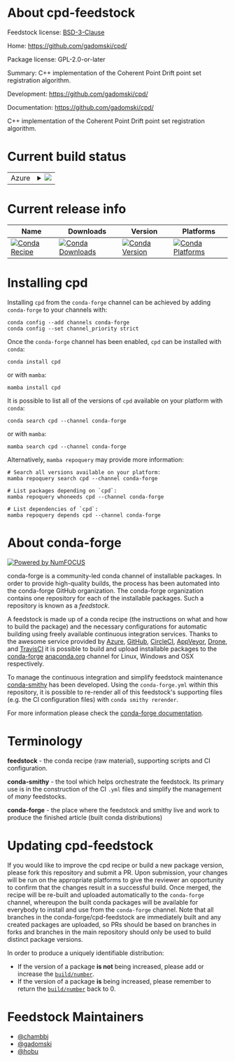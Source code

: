 About cpd-feedstock
===================

Feedstock license: [BSD-3-Clause](https://github.com/conda-forge/cpd-feedstock/blob/main/LICENSE.txt)

Home: https://github.com/gadomski/cpd/

Package license: GPL-2.0-or-later

Summary: C++ implementation of the Coherent Point Drift point set registration algorithm.

Development: https://github.com/gadomski/cpd/

Documentation: https://github.com/gadomski/cpd/

C++ implementation of the Coherent Point Drift point set registration algorithm.


Current build status
====================


<table>
    
  <tr>
    <td>Azure</td>
    <td>
      <details>
        <summary>
          <a href="https://dev.azure.com/conda-forge/feedstock-builds/_build/latest?definitionId=11186&branchName=main">
            <img src="https://dev.azure.com/conda-forge/feedstock-builds/_apis/build/status/cpd-feedstock?branchName=main">
          </a>
        </summary>
        <table>
          <thead><tr><th>Variant</th><th>Status</th></tr></thead>
          <tbody><tr>
              <td>linux_64</td>
              <td>
                <a href="https://dev.azure.com/conda-forge/feedstock-builds/_build/latest?definitionId=11186&branchName=main">
                  <img src="https://dev.azure.com/conda-forge/feedstock-builds/_apis/build/status/cpd-feedstock?branchName=main&jobName=linux&configuration=linux%20linux_64_" alt="variant">
                </a>
              </td>
            </tr><tr>
              <td>linux_aarch64</td>
              <td>
                <a href="https://dev.azure.com/conda-forge/feedstock-builds/_build/latest?definitionId=11186&branchName=main">
                  <img src="https://dev.azure.com/conda-forge/feedstock-builds/_apis/build/status/cpd-feedstock?branchName=main&jobName=linux&configuration=linux%20linux_aarch64_" alt="variant">
                </a>
              </td>
            </tr><tr>
              <td>linux_ppc64le</td>
              <td>
                <a href="https://dev.azure.com/conda-forge/feedstock-builds/_build/latest?definitionId=11186&branchName=main">
                  <img src="https://dev.azure.com/conda-forge/feedstock-builds/_apis/build/status/cpd-feedstock?branchName=main&jobName=linux&configuration=linux%20linux_ppc64le_" alt="variant">
                </a>
              </td>
            </tr><tr>
              <td>osx_64</td>
              <td>
                <a href="https://dev.azure.com/conda-forge/feedstock-builds/_build/latest?definitionId=11186&branchName=main">
                  <img src="https://dev.azure.com/conda-forge/feedstock-builds/_apis/build/status/cpd-feedstock?branchName=main&jobName=osx&configuration=osx%20osx_64_" alt="variant">
                </a>
              </td>
            </tr><tr>
              <td>osx_arm64</td>
              <td>
                <a href="https://dev.azure.com/conda-forge/feedstock-builds/_build/latest?definitionId=11186&branchName=main">
                  <img src="https://dev.azure.com/conda-forge/feedstock-builds/_apis/build/status/cpd-feedstock?branchName=main&jobName=osx&configuration=osx%20osx_arm64_" alt="variant">
                </a>
              </td>
            </tr><tr>
              <td>win_64</td>
              <td>
                <a href="https://dev.azure.com/conda-forge/feedstock-builds/_build/latest?definitionId=11186&branchName=main">
                  <img src="https://dev.azure.com/conda-forge/feedstock-builds/_apis/build/status/cpd-feedstock?branchName=main&jobName=win&configuration=win%20win_64_" alt="variant">
                </a>
              </td>
            </tr>
          </tbody>
        </table>
      </details>
    </td>
  </tr>
</table>

Current release info
====================

| Name | Downloads | Version | Platforms |
| --- | --- | --- | --- |
| [![Conda Recipe](https://img.shields.io/badge/recipe-cpd-green.svg)](https://anaconda.org/conda-forge/cpd) | [![Conda Downloads](https://img.shields.io/conda/dn/conda-forge/cpd.svg)](https://anaconda.org/conda-forge/cpd) | [![Conda Version](https://img.shields.io/conda/vn/conda-forge/cpd.svg)](https://anaconda.org/conda-forge/cpd) | [![Conda Platforms](https://img.shields.io/conda/pn/conda-forge/cpd.svg)](https://anaconda.org/conda-forge/cpd) |

Installing cpd
==============

Installing `cpd` from the `conda-forge` channel can be achieved by adding `conda-forge` to your channels with:

```
conda config --add channels conda-forge
conda config --set channel_priority strict
```

Once the `conda-forge` channel has been enabled, `cpd` can be installed with `conda`:

```
conda install cpd
```

or with `mamba`:

```
mamba install cpd
```

It is possible to list all of the versions of `cpd` available on your platform with `conda`:

```
conda search cpd --channel conda-forge
```

or with `mamba`:

```
mamba search cpd --channel conda-forge
```

Alternatively, `mamba repoquery` may provide more information:

```
# Search all versions available on your platform:
mamba repoquery search cpd --channel conda-forge

# List packages depending on `cpd`:
mamba repoquery whoneeds cpd --channel conda-forge

# List dependencies of `cpd`:
mamba repoquery depends cpd --channel conda-forge
```


About conda-forge
=================

[![Powered by
NumFOCUS](https://img.shields.io/badge/powered%20by-NumFOCUS-orange.svg?style=flat&colorA=E1523D&colorB=007D8A)](https://numfocus.org)

conda-forge is a community-led conda channel of installable packages.
In order to provide high-quality builds, the process has been automated into the
conda-forge GitHub organization. The conda-forge organization contains one repository
for each of the installable packages. Such a repository is known as a *feedstock*.

A feedstock is made up of a conda recipe (the instructions on what and how to build
the package) and the necessary configurations for automatic building using freely
available continuous integration services. Thanks to the awesome service provided by
[Azure](https://azure.microsoft.com/en-us/services/devops/), [GitHub](https://github.com/),
[CircleCI](https://circleci.com/), [AppVeyor](https://www.appveyor.com/),
[Drone](https://cloud.drone.io/welcome), and [TravisCI](https://travis-ci.com/)
it is possible to build and upload installable packages to the
[conda-forge](https://anaconda.org/conda-forge) [anaconda.org](https://anaconda.org/)
channel for Linux, Windows and OSX respectively.

To manage the continuous integration and simplify feedstock maintenance
[conda-smithy](https://github.com/conda-forge/conda-smithy) has been developed.
Using the ``conda-forge.yml`` within this repository, it is possible to re-render all of
this feedstock's supporting files (e.g. the CI configuration files) with ``conda smithy rerender``.

For more information please check the [conda-forge documentation](https://conda-forge.org/docs/).

Terminology
===========

**feedstock** - the conda recipe (raw material), supporting scripts and CI configuration.

**conda-smithy** - the tool which helps orchestrate the feedstock.
                   Its primary use is in the construction of the CI ``.yml`` files
                   and simplify the management of *many* feedstocks.

**conda-forge** - the place where the feedstock and smithy live and work to
                  produce the finished article (built conda distributions)


Updating cpd-feedstock
======================

If you would like to improve the cpd recipe or build a new
package version, please fork this repository and submit a PR. Upon submission,
your changes will be run on the appropriate platforms to give the reviewer an
opportunity to confirm that the changes result in a successful build. Once
merged, the recipe will be re-built and uploaded automatically to the
`conda-forge` channel, whereupon the built conda packages will be available for
everybody to install and use from the `conda-forge` channel.
Note that all branches in the conda-forge/cpd-feedstock are
immediately built and any created packages are uploaded, so PRs should be based
on branches in forks and branches in the main repository should only be used to
build distinct package versions.

In order to produce a uniquely identifiable distribution:
 * If the version of a package **is not** being increased, please add or increase
   the [``build/number``](https://docs.conda.io/projects/conda-build/en/latest/resources/define-metadata.html#build-number-and-string).
 * If the version of a package **is** being increased, please remember to return
   the [``build/number``](https://docs.conda.io/projects/conda-build/en/latest/resources/define-metadata.html#build-number-and-string)
   back to 0.

Feedstock Maintainers
=====================

* [@chambbj](https://github.com/chambbj/)
* [@gadomski](https://github.com/gadomski/)
* [@hobu](https://github.com/hobu/)

